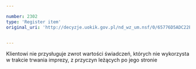 ```yaml
---

number: 2302
type: 'Register item'
original_uri: 'http://decyzje.uokik.gov.pl/nd_wz_um.nsf/0/65776D5ADC22E86DC125788F00273DF5?OpenDocument'


---
```


Klientowi nie przysługuje zwrot wartości świadczeń, których nie wykorzysta w trakcie trwania imprezy, z przyczyn leżących po jego stronie
